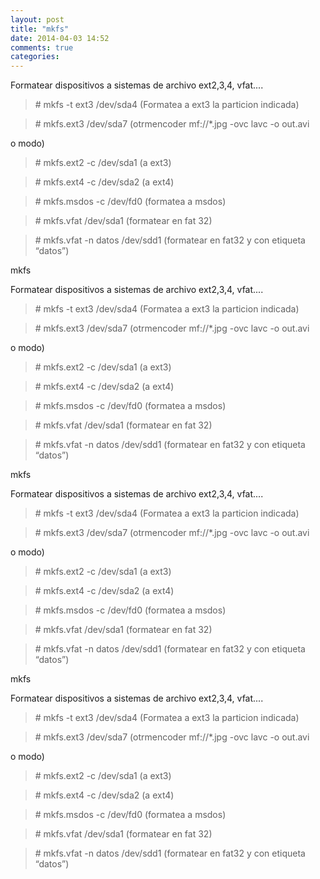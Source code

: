 ```yaml
---
layout: post
title: "mkfs"
date: 2014-04-03 14:52
comments: true
categories: 
---
```

Formatear dispositivos a sistemas de archivo ext2,3,4, vfat.... 

>\# mkfs -t ext3 /dev/sda4  (Formatea a ext3 la particion indicada) 

>\# mkfs.ext3 /dev/sda7 (otrmencoder mf://*.jpg -ovc lavc -o out.avi

o modo)

>\# mkfs.ext2 -c /dev/sda1 (a ext3)

>\# mkfs.ext4 -c /dev/sda2 (a ext4)

>\# mkfs.msdos -c /dev/fd0  (formatea a msdos)

>\# mkfs.vfat /dev/sda1 (formatear en fat 32)

>\# mkfs.vfat -n datos /dev/sdd1 (formatear en fat32 y con etiqueta “datos”)

mkfs

Formatear dispositivos a sistemas de archivo ext2,3,4, vfat.... 

>\# mkfs -t ext3 /dev/sda4  (Formatea a ext3 la particion indicada) 

>\# mkfs.ext3 /dev/sda7 (otrmencoder mf://*.jpg -ovc lavc -o out.avi

o modo)

>\# mkfs.ext2 -c /dev/sda1 (a ext3)

>\# mkfs.ext4 -c /dev/sda2 (a ext4)

>\# mkfs.msdos -c /dev/fd0  (formatea a msdos)

>\# mkfs.vfat /dev/sda1 (formatear en fat 32)

>\# mkfs.vfat -n datos /dev/sdd1 (formatear en fat32 y con etiqueta “datos”)

mkfs

Formatear dispositivos a sistemas de archivo ext2,3,4, vfat.... 

>\# mkfs -t ext3 /dev/sda4  (Formatea a ext3 la particion indicada) 

>\# mkfs.ext3 /dev/sda7 (otrmencoder mf://*.jpg -ovc lavc -o out.avi

o modo)

>\# mkfs.ext2 -c /dev/sda1 (a ext3)

>\# mkfs.ext4 -c /dev/sda2 (a ext4)

>\# mkfs.msdos -c /dev/fd0  (formatea a msdos)

>\# mkfs.vfat /dev/sda1 (formatear en fat 32)

>\# mkfs.vfat -n datos /dev/sdd1 (formatear en fat32 y con etiqueta “datos”)

mkfs

Formatear dispositivos a sistemas de archivo ext2,3,4, vfat.... 

>\# mkfs -t ext3 /dev/sda4  (Formatea a ext3 la particion indicada) 

>\# mkfs.ext3 /dev/sda7 (otrmencoder mf://*.jpg -ovc lavc -o out.avi

o modo)

>\# mkfs.ext2 -c /dev/sda1 (a ext3)

>\# mkfs.ext4 -c /dev/sda2 (a ext4)

>\# mkfs.msdos -c /dev/fd0  (formatea a msdos)

>\# mkfs.vfat /dev/sda1 (formatear en fat 32)

>\# mkfs.vfat -n datos /dev/sdd1 (formatear en fat32 y con etiqueta “datos”)

